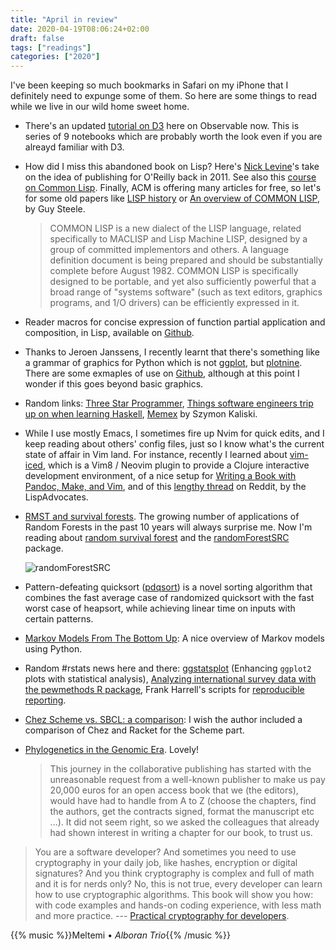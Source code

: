 ```yaml
---
title: "April in review"
date: 2020-04-19T08:06:24+02:00
draft: false
tags: ["readings"]
categories: ["2020"]
---
```


I've been keeping so much bookmarks in Safari on my iPhone that I definitely need to expunge some of them. So here are some things to read while we live in our wild home sweet home.

- There's an updated [tutorial on D3](https://observablehq.com/@d3/learn-d3) here on Observable now. This is series of 9 notebooks which are probably worth the look even if you are alreayd familiar with D3.
- How did I miss this abandoned book on Lisp? Here's [Nick Levine](https://www.nicklevine.org/lisp-book/talks/eclm-2011-10-23/plan.txt)'s take on the idea of publishing for O'Reilly back in 2011. See also this [course on Common Lisp](https://www.nicklevine.org/declarative/lectures/#lectures). Finally, ACM is offering many articles for free, so let's for some old papers like [LISP history](https://dl.acm.org/doi/abs/10.1145/1411829.1411837) or [An overview of COMMON LISP](https://dl.acm.org/doi/abs/10.1145/800068.802140), by Guy Steele.

  > COMMON LISP is a new dialect of the LISP language, related specifically to MACLISP and Lisp Machine LISP, designed by a group of committed implementors and others. A language definition document is being prepared and should be substantially complete before August 1982. COMMON LISP is specifically designed to be portable, and yet also sufficiently powerful that a broad range of "systems software" (such as text editors, graphics programs, and 1/O drivers) can be efficiently expressed in it.

- Reader macros for concise expression of function partial application and composition, in Lisp, available on [Github](https://github.com/eschulte/curry-compose-reader-macros).
- Thanks to Jeroen Janssens, I recently learnt that there's something like a grammar of graphics for Python which is not [ggplot](http://ggplot.yhathq.com), but [plotnine](https://www.datascienceworkshops.com/blog/plotnine-grammar-of-graphics-for-python/). There are some exmaples of use on [Github](https://github.com/has2k1/plotnine-examples/tree/master/plotnine_examples/examples), although at this point I wonder if this goes beyond basic graphics.
- Random links: [Three Star Programmer](https://wiki.c2.com/?ThreeStarProgrammer), [Things software engineers trip up on when learning Haskell](https://www.williamyaoh.com/posts/2020-04-12-software-engineer-hangups.html), [Memex](https://szymonkaliski.com/writing/2020-04-19-memex-dreams/) by Szymon Kaliski.
- While I use mostly Emacs, I sometimes fire up Nvim for quick edits, and I keep reading about others' config files, just so I know what's the current state of affair in Vim land. For instance, recently I learned about [vim-iced](https://liquidz.github.io/vim-iced/), which is a Vim8 / Neovim plugin to provide a Clojure interactive development environment, of a nice setup for [Writing a Book with Pandoc, Make, and Vim](https://keleshev.com/my-book-writing-setup/), and of this [lengthy thread](https://www.reddit.com/r/lispadvocates/comments/g2zi4s/a_case_for_vim/) on Reddit, by the LispAdvocates.
- [RMST and survival forests](https://www.ellessenne.xyz/2020/03/rmst-and-survival-forests/). The growing number of applications of Random Forests in the past 10 years will always surprise me. Now I'm reading about [random survival forest](https://kogalur.github.io/randomForestSRC/theory.html.) and the [randomForestSRC](https://cran.r-project.org/web/packages/randomForestSRC/index.html) package.

  ![randomForestSRC](/img/2020-04-20-10-22-17.png)

- Pattern-defeating quicksort ([pdqsort](https://github.com/orlp/pdqsort)) is a novel sorting algorithm that combines the fast average case of randomized quicksort with the fast worst case of heapsort, while achieving linear time on inputs with certain patterns.
- [Markov Models From The Bottom Up](https://ericmjl.github.io/essays-on-data-science/machine-learning/markov-models/): A nice overview of Markov models using Python.
- Random #rstats news here and there: [ggstatsplot](https://github.com/IndrajeetPatil/ggstatsplot) (Enhancing `ggplot2` plots with statistical analysis), [Analyzing international survey data with the pewmethods R package](https://medium.com/pew-research-center-decoded/analyzing-international-survey-data-with-the-pewmethods-r-package-3b0b21cba607), Frank Harrell's scripts for [reproducible reporting](https://github.com/harrelfe/rscripts).
- [Chez Scheme vs. SBCL: a comparison](https://elmord.org/blog/?entry=20191114-sbcl-chez): I wish the author included a comparison of Chez and Racket for the Scheme part.
- [Phylogenetics in the Genomic Era](https://hal.inria.fr/PGE/). Lovely!

  > This journey in the collaborative publishing has started with the unreasonable request from a well-known publisher to make us pay 20,000 euros for an open access book that we (the editors), would have had to handle from A to Z (choose the chapters, find the authors, get the contracts signed, format the manuscript etc ...). It did not seem right, so we asked the colleagues that already had shown interest in writing a chapter for our book, to trust us.

> You are a software developer? And sometimes you need to use cryptography in your daily job, like hashes, encryption or digital signatures? And you think cryptography is complex and full of math and it is for nerds only? No, this is not true, every developer can learn how to use cryptographic algorithms. This book will show you how: with code examples and hands-on coding experience, with less math and more practice. --- [Practical cryptography for developers](https://cryptobook.nakov.com).

{{% music %}}Meltemi • _Alboran Trio_{{% /music %}}
